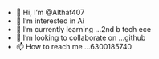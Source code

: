 - 👋 Hi, I’m @Althaf407
- 👀 I’m interested in Ai
- 🌱 I’m currently learning ...2nd b tech ece 
- 💞️ I’m looking to collaborate on ...github
- 📫 How to reach me ...6300185740

<!---
Althaf407/Althaf407 is a ✨ special ✨ repository because its `README.md` (this file) appears on your GitHub profile.
You can click the Preview link to take a look at your changes.
--->
